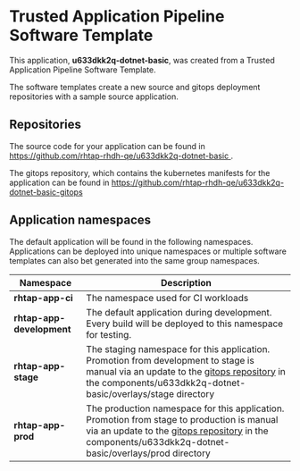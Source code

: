 # Trusted Application Pipeline Software Template

This application, **u633dkk2q-dotnet-basic**, was created from a Trusted Application Pipeline Software Template.

The software templates create a new source and gitops deployment repositories with a sample source application. 

## Repositories

The source code for your application can be found in [https://github.com/rhtap-rhdh-qe/u633dkk2q-dotnet-basic ](https://github.com/rhtap-rhdh-qe/u633dkk2q-dotnet-basic ).
 
The gitops repository, which contains the kubernetes manifests for the application can be found in 
[https://github.com/rhtap-rhdh-qe/u633dkk2q-dotnet-basic-gitops ](https://github.com/rhtap-rhdh-qe/u633dkk2q-dotnet-basic-gitops ) 

## Application namespaces 

The default application will be found in the following namespaces. Applications can be deployed into unique namespaces or multiple software templates can also bet generated into the same group namespaces.  

|  Namespace   |  Description   |  
| -------- | -------- |
| **rhtap-app-ci** | The namespace used for CI workloads |
| **rhtap-app-development** | The default application during development. Every build will be deployed to this namespace for testing. |
| **rhtap-app-stage** | The staging namespace for this application. Promotion from development to stage is manual via an update to the [gitops repository](https://github.com/rhtap-rhdh-qe/u633dkk2q-dotnet-basic-gitops ) in the components/u633dkk2q-dotnet-basic/overlays/stage directory |
| **rhtap-app-prod** | The production namespace for this application. Promotion from stage to production is manual via an update to the [gitops repository](https://github.com/rhtap-rhdh-qe/u633dkk2q-dotnet-basic-gitops ) in the components/u633dkk2q-dotnet-basic/overlays/prod directory |